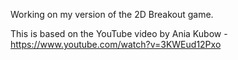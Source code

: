 Working on my version of the 2D Breakout game.

This is based on the YouTube video by Ania Kubow - https://www.youtube.com/watch?v=3KWEud12Pxo
